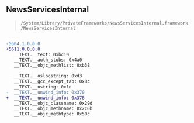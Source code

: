 ## NewsServicesInternal

> `/System/Library/PrivateFrameworks/NewsServicesInternal.framework/NewsServicesInternal`

```diff

-5604.1.0.0.0
+5611.0.0.0.0
   __TEXT.__text: 0xbc10
   __TEXT.__auth_stubs: 0x4a0
   __TEXT.__objc_methlist: 0xb38

   __TEXT.__oslogstring: 0xd3
   __TEXT.__gcc_except_tab: 0x8c
   __TEXT.__ustring: 0x1e
-  __TEXT.__unwind_info: 0x370
+  __TEXT.__unwind_info: 0x378
   __TEXT.__objc_classname: 0x29d
   __TEXT.__objc_methname: 0x2c0b
   __TEXT.__objc_methtype: 0x50c

```
